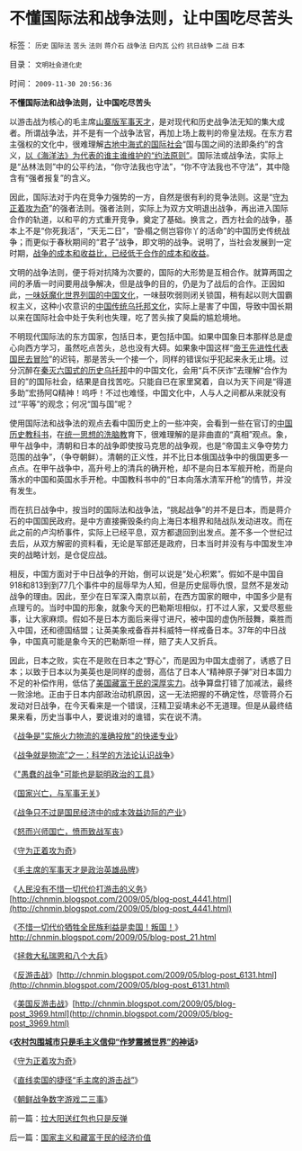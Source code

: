 # 不懂国际法和战争法则，让中国吃尽苦头

标签： `历史` `国际法` `苦头` `法则` `蒋介石` `战争法` `日内瓦` `公约` `抗日战争` `二战` `日本` 

目录： `文明社会进化史`

时间： `2009-11-30 20:56:36`

**不懂国际法和战争法则，让中国吃尽苦头**

以游击战为核心的毛主席[山寨版军事天才](http://hi.baidu.com/darthchn/blog/item/1258a6310e58f390a9018e8c.html)，是对现代和历史战争法无知的集大成者。所谓战争法，并不是有一个战争法官，再加上场上裁判的帝皇法规。在东方君主强权的文化中，很难理解[古地中海式的国际社会](../../../2009/7/16/今天的国际社会已经与150年前截然不同.md)“国与国之间的法即条约”的含义，[以《海洋法》为代表的谁主谁维护的“约法原则”](../../../2009/4/7/谁主张谁维护的现代国际法；海洋法的利益声明.md)。国际法或战争法，实际上是“丛林法则”中的公平约法，“你守法我也守法”，“你不守法我也不守法”，其中隐含有“强者报复”的含义。

因此，国际法对于内在竞争力强势的一方，自然是很有利的竞争法则。这是“[守为正着攻为奇](../../../2009/6/23/守为正着攻为奇.md)”的强者法则。强者法则，实际上为双方文明退出战争，再出进入国际合作的轨道，以和平的方式重开竞争，奠定了基础。换言之，西方社会的战争，基本上不是“你死我活”，“天无二日”，“卧榻之侧岂容你丫的活命”的中国历史传统战争；而更似于春秋期间的“君子”战争，即文明的战争。说明了，当社会发展到一定时期，[战争的成本和收益比，已经低于合作的成本和收益](../../../2009/6/14/战争是国民经济中的具有成本效益边际的产业.md)。

文明的战争法则，便于将对抗降为次要的，国际的大形势是互相合作。就算两国之间的矛盾一时间要用战争解决，但是战争的目的，仍是为了战后的合作。正因如此，[一味妖魔化世界列国的中国文化](../../../2008/11/27/血的教训：不要妖魔化敌人.md)，一味鼓吹弱则闭关锁国，稍有起以则大国霸权主义，这种小农意识的[中国传统乌托邦文化](../../../2009/9/28/中国怀旧复古的乌托邦传统文化.md)，实际上是害了中国，导致中国长期以来在国际社会中处于失利也失理，吃了苦头挨了臭扁的尴尬境地。

不明现代国际法的东方国家，包括日本，更包括中国。如果中国象日本那样总是虚心向西方学习，虽然吃点苦头，总也没有大碍。如果象中国这样“[帝王先进性代表国民去冒险](../../../2009/11/30/保守主义和激进政策在不确定性定律中的现实含义.md)”的迟钝，那是苦头一个接一个，同样的错误似乎犯起来永无止境。过分沉醉在[秦灭六国式的历史乌托邦](../../../2008/9/12/战国与秦灭六国并非今天适用的政治模式.md)中的中国文化，会用“兵不厌诈”去理解“合作为目的”的国际社会，结果是自找苦吃。只能自已在家里窝着，自以为天下间是“得道多助”宏扬阿Q精神！呜呼！不过也难怪，中国文化中，人与人之间都从来就没有过“平等”的观念；何况“国与国”呢？

使用国际法和战争法的观点去看中国历史上的一些冲突，会看到一些在官订的[中国历史教科书](../../../2009/6/9/历史教科书的致命误导.md)，在[统一思想的洗脑教](../../../2009/11/27/中国最不缺的就是信仰，所谓“统一思想”.md)育下，很难理解的是非曲直的“真相”观点。象，甲午战争中，清朝和日本的战争即使按马克思的战争观，也是“帝国主义争夺势力范围的战争”，（争夺朝鲜）。清朝的正义性，并不比日本俄国战争中的俄国更多一点点。在甲午战争中，高升号上的清兵的确开枪，却不是向日本军舰开枪，而是向落水的中国和英国水手开枪。中国教科书中的“日本向落水清军开枪”的情节，并没有发生。

而在抗日战争中，按当时的国际法和战争法，“挑起战争”的并不是日本，而是蒋介石的中国国民政府。是中方直接撕毁条约向上海日本租界和陆战队发动进攻。而在此之前的卢沟桥事件，实际上已经平息，双方都退回到出发点。差不多一个世纪过去后，从双方解密的资料看，无论是军部还是政府，日本当时并没有与中国发生冲突的战略计划，是仓促应战。

相反，中国方面对于中日战争的开始，倒可以说是“处心积累”。假如不是中国自918和813到到77几个事件中的屈辱早为人知，但是历史屈辱仇恨，显然不是发动战争的理由。因此，至少在日军深入南京以前，在西方国家的眼中，中国多少是有点理亏的。当时中国的形象，就象今天的巴勒斯坦相似，打不过人家，又爱尽惹些事，让大家麻烦。假如不是日本方面后来得寸进尺，被中国的虚伪所鼓舞，乘胜而入中国，还和德国结盟；让英美象戒备吞并科威特一样戒备日本。37年的中日战争，中国真可能是象今天的巴勒斯坦一样，赔了夫人又折兵。

因此，日本之败，实在不是败在日本之“野心”，而是因为中国太虚弱了，诱惑了日本；以致于日本以为美英也是同样的虚弱，高估了日本人“精神原子弹”对日本国力不足的补偿作用，低估了[美国藏富于民的深厚实力](../../../2007/9/13/孙武：藏富于民者富国强兵.md)。战争算盘打错了加减法，最终一败涂地。正由于日本内部政治动机原因，这一无法把握的不确定性，尽管蒋介石发动对日战争，在今天看来是一个错误，汪精卫妥靖未必不无道理。但是从最终结果来看，历史当事中人，要说谁对的谁错，实在说不清。

《[战争是"实施火力物流的准确投放"的快递专业](../../../2009/1/28/战争是实施火力物流的准确投放的快递专业.md)》

《[战争就是物流”之一：科学的方法论认识战争](../../../2009/1/26/“战争就是物流”之一：科学的方法论认识战争.md)》

《["愚蠢的战争"可能也是聪明政治的工具](../../../2009/1/30/愚蠢的战争可能也是聪明政治的工具.md)》

《[国家兴亡，与军事无关](../../../2009/2/1/国家兴亡，与军事无关.md)》

《[战争只不过是国民经济中的成本效益边际的产业](../../../2009/6/14/战争是国民经济中的具有成本效益边际的产业.md)》

《[怒而兴师国亡，愤而致战军丧](../../../2009/6/20/“货币战争”无欲者刚，阵惊者乱！.md)》

《[守为正着攻为奇](../../../2009/6/23/守为正着攻为奇.md)》

《[毛主席的军事天才是政治英雄品牌](http://blog.sina.com.cn/s/blog_5563a64d0100dj3k.html)》

《[人民没有不惜一切代价打游击的义务](../../../2009/6/30/不惜一切代价打游击，不是人民的义务.md)》[http://chnmin.blogspot.com/2009/05/blog-post_4441.html](http://chnmin.blogspot.com/2009/05/blog-post_4441.html)

《[不惜一切代价牺牲全民族利益是卖国！叛国！](../../../2009/6/30/不惜一切代价牺牲全民族利益是卖国！叛国！.md)》http://chnmin.blogspot.com/2009/05/blog-post_21.html

《[拯救大私瑞恩和八个大兵](../../../2009/7/1/拯救小资瑞恩的八个美国大兵.md)》

《[反游击战](http://blog.sina.com.cn/s/blog_5563a64d0100dpy6.html)》[http://chnmin.blogspot.com/2009/05/blog-post_6131.html](http://chnmin.blogspot.com/2009/05/blog-post_6131.html)

《[美国反游击战](../../../2009/7/10/美国在越南的反游击和斯里兰卡死了的凶猫.md)》[http://chnmin.blogspot.com/2009/05/blog-post_3969.html](http://chnmin.blogspot.com/2009/05/blog-post_3969.html)

《[**农村包围城市只是毛主义信仰“作梦震撼世界”的神话**](../../../2009/9/18/农村包围城市只是信仰中的神话.md)》

《[守为正着攻为奇](../../../2009/6/23/守为正着攻为奇.md)》

《[直线卖国的捷径“毛主席的游击战”](../../../2009/11/29/不要再幻想“游击救国”.md)》

《[朝鲜战争数字游戏二三事](../../../2009/11/30/朝鲜战争数字游戏二三事.md)》



前一篇：[拉大阳送红包也只是反弹](../../../2009/11/30/拉大阳送红包也只是反弹.md)

后一篇：[国家主义和藏富于民的经济价值](../../../2009/11/30/国家主义和藏富于民的经济价值.md)